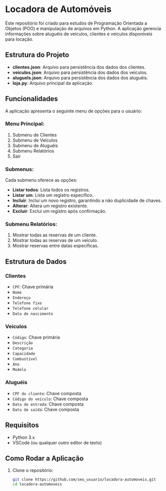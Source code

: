 # Locadora de Automóveis

Este repositório foi criado para estudos de Programação Orientada a Objetos (POO) e manipulação de arquivos em Python. A aplicação gerencia informações sobre aluguéis de veículos, clientes e veículos disponíveis para locação.

## Estrutura do Projeto

- **clientes.json**: Arquivo para persistência dos dados dos clientes.
- **veiculos.json**: Arquivo para persistência dos dados dos veículos.
- **aluguels.json**: Arquivo para persistência dos dados dos aluguéis.
- **loja.py**: Arquivo principal da aplicação.

## Funcionalidades

A aplicação apresenta o seguinte menu de opções para o usuário:

### Menu Principal:
1. Submenu de Clientes
2. Submenu de Veículos
3. Submenu de Aluguéis
4. Submenu Relatórios
5. Sair

### Submenus:

Cada submenu oferece as opções:
- **Listar todos**: Lista todos os registros.
- **Listar um**: Lista um registro específico.
- **Incluir**: Inclui um novo registro, garantindo a não duplicidade de chaves.
- **Alterar**: Altera um registro existente.
- **Excluir**: Exclui um registro após confirmação.

### Submenu Relatórios:

1. Mostrar todas as reservas de um cliente.
2. Mostrar todas as reservas de um veículo.
3. Mostrar reservas entre datas específicas.

## Estrutura de Dados

### Clientes
- `CPF`: Chave primária
- `Nome`
- `Endereço`
- `Telefone fixo`
- `Telefone celular`
- `Data de nascimento`

### Veículos
- `Código`: Chave primária
- `Descrição`
- `Categoria`
- `Capacidade`
- `Combustível`
- `Ano`
- `Modelo`

### Aluguéis
- `CPF do cliente`: Chave composta
- `Código do veículo`: Chave composta
- `Data de entrada`: Chave composta
- `Data de saída`: Chave composta

## Requisitos

- Python 3.x
- VSCode (ou qualquer outro editor de texto)

## Como Rodar a Aplicação

1. Clone o repositório:
   ```bash
   git clone https://github.com/seu_usuario/locadora-automoveis.git
   cd locadora-automoveis
